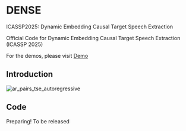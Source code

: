 # DENSE
ICASSP2025: Dynamic Embedding Causal Target Speech Extraction

Official Code for Dynamic Embedding Causal Target Speech Extraction (ICASSP 2025)

For the demos, please visit [Demo](https://wyw97.github.io/DENSE/)

## Introduction



![ar_pairs_tse_autoregressive](https://github.com/user-attachments/assets/4f74866d-2af9-4b26-bba9-bc8d3c48bb00)


## Code 

Preparing! To be released
